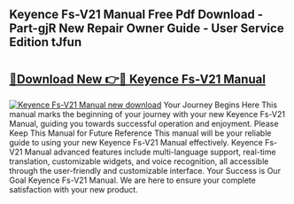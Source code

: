 ## Keyence Fs-V21 Manual Free Pdf Download - Part-gjR New Repair Owner Guide - User Service Edition tJfun

# <h2><a href="http://bc26963.oget.top/?id=Keyence+Fs-V21+Manual">🔗Download New 👉🔴 Keyence Fs-V21 Manual</a></h2>

[![Keyence Fs-V21 Manual new download](https://i.imgur.com/5g1atiW.png)](http://bc26963.oget.top/?id=Keyence+Fs-V21+Manual)
Your Journey Begins Here This manual marks the beginning of your journey with your new Keyence Fs-V21 Manual, guiding you towards successful operation and enjoyment. Please Keep This Manual for Future Reference This manual will be your reliable guide to using your new Keyence Fs-V21 Manual effectively. Keyence Fs-V21 Manual advanced features include multi-language support, real-time translation, customizable widgets, and voice recognition, all accessible through the user-friendly and customizable interface. Your Success is Our Goal Keyence Fs-V21 Manual. We are here to ensure your complete satisfaction with your new product.
